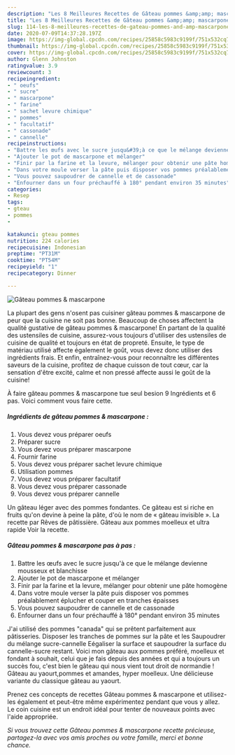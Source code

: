 ```yaml
---
description: "Les 8 Meilleures Recettes de Gâteau pommes &amp;amp; mascarpone"
title: "Les 8 Meilleures Recettes de Gâteau pommes &amp;amp; mascarpone"
slug: 114-les-8-meilleures-recettes-de-gateau-pommes-and-amp-mascarpone
date: 2020-07-09T14:37:28.197Z
image: https://img-global.cpcdn.com/recipes/25858c5983c9199f/751x532cq70/gateau-pommes-mascarpone-photo-principale-de-la-recette.jpg
thumbnail: https://img-global.cpcdn.com/recipes/25858c5983c9199f/751x532cq70/gateau-pommes-mascarpone-photo-principale-de-la-recette.jpg
cover: https://img-global.cpcdn.com/recipes/25858c5983c9199f/751x532cq70/gateau-pommes-mascarpone-photo-principale-de-la-recette.jpg
author: Glenn Johnston
ratingvalue: 3.9
reviewcount: 3
recipeingredient:
- " oeufs"
- " sucre"
- " mascarpone"
- " farine"
- " sachet levure chimique"
- " pommes"
- " facultatif"
- " cassonade"
- " cannelle"
recipeinstructions:
- "Battre les œufs avec le sucre jusqu&#39;à ce que le mélange devienne mousseux et blanchisse"
- "Ajouter le pot de mascarpone et mélanger"
- "Finir par la farine et la levure, mélanger pour obtenir une pâte homogène"
- "Dans votre moule verser la pâte puis disposer vos pommes préalablement éplucher et couper en tranches épaisses"
- "Vous pouvez saupoudrer de cannelle et de cassonade"
- "Enfourner dans un four préchauffé à 180° pendant environ 35 minutes"
categories:
- Resep
tags:
- gteau
- pommes
- 

katakunci: gteau pommes  
nutrition: 224 calories
recipecuisine: Indonesian
preptime: "PT31M"
cooktime: "PT54M"
recipeyield: "1"
recipecategory: Dinner

---
```



![Gâteau pommes &amp; mascarpone](https://img-global.cpcdn.com/recipes/25858c5983c9199f/751x532cq70/gateau-pommes-mascarpone-photo-principale-de-la-recette.jpg)

La plupart des gens n'osent pas cuisiner gâteau pommes &amp; mascarpone de peur que la cuisine ne soit pas bonne. Beaucoup de choses affectent la qualité gustative de gâteau pommes &amp; mascarpone! En partant de la qualité des ustensiles de cuisine, assurez-vous toujours d'utiliser des ustensiles de cuisine de qualité et toujours en état de propreté. Ensuite, le type de matériau utilisé affecte également le goût, vous devez donc utiliser des ingrédients frais. Et enfin, entraînez-vous pour reconnaître les différentes saveurs de la cuisine, profitez de chaque cuisson de tout cœur, car la sensation d'être excité, calme et non pressé affecte aussi le goût de la cuisine!

<!--inarticleads1-->

À faire gâteau pommes &amp; mascarpone tue seul besion 9 Ingrédients et 6 pas. Voici comment vous faire cette.

##### Ingrédients de gâteau pommes &amp; mascarpone :

1. Vous devez vous préparer  oeufs
1. Préparer  sucre
1. Vous devez vous préparer  mascarpone
1. Fournir  farine
1. Vous devez vous préparer  sachet levure chimique
1. Utilisation  pommes
1. Vous devez vous préparer  facultatif
1. Vous devez vous préparer  cassonade
1. Vous devez vous préparer  cannelle


Un gâteau léger avec des pommes fondantes. Ce gâteau est si riche en fruits qu&#39;on devine à peine la pâte, d&#39;où le nom de « gâteau invisible ». La recette par Rêves de pâtissière. Gâteau aux pommes moelleux et ultra rapide Voir la recette. 

<!--inarticleads2-->

##### Gâteau pommes &amp; mascarpone pas à pas :

1. Battre les œufs avec le sucre jusqu&#39;à ce que le mélange devienne mousseux et blanchisse
1. Ajouter le pot de mascarpone et mélanger
1. Finir par la farine et la levure, mélanger pour obtenir une pâte homogène
1. Dans votre moule verser la pâte puis disposer vos pommes préalablement éplucher et couper en tranches épaisses
1. Vous pouvez saupoudrer de cannelle et de cassonade
1. Enfourner dans un four préchauffé à 180° pendant environ 35 minutes


J&#39;ai utilisé des pommes &#34;canada&#34; qui se prêtent parfaitement aux pâtisseries. Disposer les tranches de pommes sur la pâte et les Saupoudrer du mélange sucre-cannelle Eégaliser la surface et saupoudrer la surface du cannelle-sucre restant. Voici mon gâteau aux pommes préféré, moelleux et fondant à souhait, celui que je fais depuis des années et qui a toujours un succès fou, c&#39;est bien le gâteau qui nous vient tout droit de normandie ! Gâteau au yaourt,pommes et amandes, hyper moelleux. Une délicieuse variante du classique gâteau au yaourt. 

<!--inarticleads1-->

<p>
Prenez ces concepts de recettes Gâteau pommes &amp; mascarpone et utilisez-les également et peut-être même expérimentez pendant que vous y allez. Le coin cuisine est un endroit idéal pour tenter de nouveaux points avec l'aide appropriée.
</p>

<p>
<i>Si vous trouvez cette Gâteau pommes &amp; mascarpone recette précieuse, partagez-la avec vos amis proches ou votre famille, merci et bonne chance.</i>
</p>
